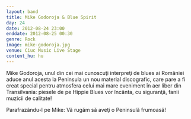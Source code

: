 ```yaml
---
layout: band
title: Mike Godoroja & Blue Spirit
day: 24
date: 2012-08-24 23:00
enddate: 2012-08-25 00:30
genre: Rock
image: mike-godoroja.jpg
venue: Ciuc Music Live Stage
content_hu: hu
---
```


Mike Godoroja, unul din cei mai cunoscuţi interpreţi de blues ai României aduce anul acesta la Peninsula un nou material discografic, care pare a fi creat special pentru atmosfera celui mai mare eveniment în aer liber din Transilvania: piesele de pe Hippie  Blues vor încânta, cu siguranţă, fanii muzicii de calitate!
 
Parafrazându-l pe Mike: Vă rugăm să aveţi o Peninsulă frumoasă!